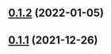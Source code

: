 ## [0.1.2](https://github.com/hodlen/file-explorer-markdown-titles/compare/0.1.1...0.1.2) (2022-01-05)

## [0.1.1](https://github.com/hodlen/file-explorer-markdown-titles/compare/1.0.1...0.1.1) (2021-12-26)


